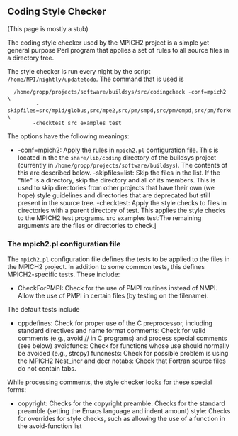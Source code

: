 ## Coding Style Checker

(This page is mostly a stub)

The coding style checker used by the MPICH2 project is a simple yet
general purpose Perl program that applies a set of rules to all source
files in a directory tree.

The style checker is run every night by the script
`/home/MPI/nightly/updatetodo`. The command that is used is

```
  /home/gropp/projects/software/buildsys/src/codingcheck -conf=mpich2 \
         -skipfiles=src/mpid/globus,src/mpe2,src/pm/smpd,src/pm/ompd,src/pm/forker,src/mpid/mm,src/mpid/rdma,src/pm/mpd/examples,src/mpid/ch3/channels/rdma,src/mpid/dcmfd \
        -checktest src examples test
```

The options have the following meanings:

  - \-conf=mpich2: Apply the rules in `mpich2.pl` configuration file.
    This is located in the the `share/lib/coding` directory of the
    buildsys project (currently in
    `/home/gropp/projects/software/buildsys`). The contents of this are
    described below.
    \-skipfiles=list: Skip the files in the list. If the "file" is a
    directory, skip the directory and all of its members. This is used
    to skip directories from other projects that have their own (we
    hope) style guidelines and directories that are deprecated but still
    present in the source tree.
    \-checktest: Apply the style checks to files in directories with a
    parent directory of test. This applies the style checks to the
    MPICH2 test programs.
    src examples test:The remaining arguments are the files or
    directories to check.j

### The mpich2.pl configuration file

The `mpich2.pl` configuration file defines the tests to be applied to
the files in the MPICH2 project. In addition to some common tests, this
defines MPICH2-specific tests. These include:

  -
    CheckForPMPI: Check for the use of PMPI routines instead of NMPI.
    Allow the use of PMPI in certain files (by testing on the filename).

The default tests include

  - cppdefines: Check for proper use of the C preprocessor, including
    standard directives and name format
    comments: Check for valid comments (e.g., avoid // in C programs)
    and process special comments (see below)
    avoidfuncs: Check for functions whose use should normally be avoided
    (e.g., strcpy)
    funcnests: Check for possible problem is using the MPICH2 Nest_incr
    and decr
    notabs: Check that Fortran source files do not contain tabs.

While processing comments, the style checker looks for these special
forms:

  - copyright: Checks for the copyright
    preamble: Checks for the standard preamble (setting the Emacs
    language and indent amount)
    style: Checks for overrides for style checks, such as allowing the
    use of a function in the avoid-function list
